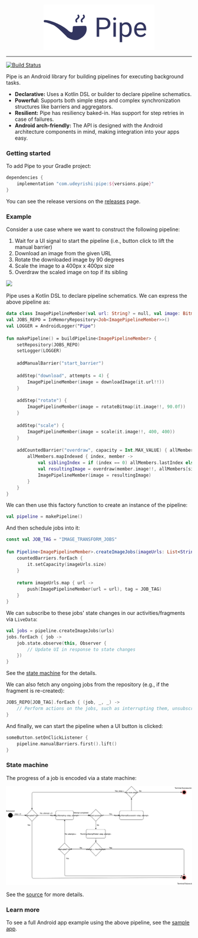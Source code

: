 <p align="center"><img src="docs/assets/logo.png" width="300px"/></p>

-----------------
[![Build Status](https://travis-ci.org/udeyrishi/pipe.svg?branch=master)](https://travis-ci.org/udeyrishi/pipe)

Pipe is an Android library for building pipelines for executing background tasks.

* **Declarative:** Uses a Kotlin DSL or builder to declare pipeline schematics.
* **Powerful:** Supports both simple steps and complex synchronization structures like barriers and aggregators.
* **Resilient:** Pipe has resiliency baked-in. Has support for step retries in case of failures.
* **Android arch-friendly:** The API is designed with the Android architecture components in mind, making integration into your apps easy.


### Getting started

To add Pipe to your Gradle project:

```groovy
dependencies {
    implementation "com.udeyrishi:pipe:${versions.pipe}"
}
```

You can see the release versions on the [releases](https://github.com/udeyrishi/pipe/releases) page.


### Example

Consider a use case where we want to construct the following pipeline:

1. Wait for a UI signal to start the pipeline (i.e., button click to lift the manual barrier)
1. Download an image from the given URL
1. Rotate the downloaded image by 90 degrees
1. Scale the image to a 400px x 400px size
1. Overdraw the scaled image on top if its sibling

<img src="docs/assets/sample_app_demo.gif" width=300/> 

Pipe uses a Kotlin DSL to declare pipeline schematics. We can express the above pipeline as:

```kt
data class ImagePipelineMember(val url: String? = null, val image: Bitmap? = null)
val JOBS_REPO = InMemoryRepository<Job<ImagePipelineMember>>()
val LOGGER = AndroidLogger("Pipe")

fun makePipeline() = buildPipeline<ImagePipelineMember> {
    setRepository(JOBS_REPO)
    setLogger(LOGGER)

    addManualBarrier("start_barrier")

    addStep("download", attempts = 4) {
        ImagePipelineMember(image = downloadImage(it.url!!))
    }

    addStep("rotate") {
        ImagePipelineMember(image = rotateBitmap(it.image!!, 90.0f))
    }

    addStep("scale") {
        ImagePipelineMember(image = scale(it.image!!, 400, 400))
    }

    addCountedBarrier("overdraw", capacity = Int.MAX_VALUE) { allMembers ->
        allMembers.mapIndexed { index, member ->
            val siblingIndex = if (index == 0) allMembers.lastIndex else index - 1
            val resultingImage = overdraw(member.image!!, allMembers[siblingIndex].image!!)
            ImagePipelineMember(image = resultingImage)
        }
    }
}
```

We can then use this factory function to create an instance of the pipeline:

```kt
val pipeline = makePipeline()
```

And then schedule jobs into it:

```kt
const val JOB_TAG = "IMAGE_TRANSFORM_JOBS"

fun Pipeline<ImagePipelineMember>.createImageJobs(imageUrls: List<String>): List<Job<ImagePipelineMember>> {
    countedBarriers.forEach {
        it.setCapacity(imageUrls.size)
    }

    return imageUrls.map { url ->
        push(ImagePipelineMember(url = url), tag = JOB_TAG)
    }
}
```

We can subscribe to these jobs' state changes in our activities/fragments via `LiveData`:

```kt
val jobs = pipeline.createImageJobs(urls)
jobs.forEach { job ->
    job.state.observe(this, Observer {
        // Update UI in response to state changes
    })
}
```

See the [state machine](#state-machine) for the details.

We can also fetch any ongoing jobs from the repository (e.g., if the fragment is re-created):


```kt
JOBS_REPO[JOB_TAG].forEach { (job, _, _) ->
    // Perform actions on the jobs, such as interrupting them, unsubscribing from them, etc.
}
```

And finally, we can start the pipeline when a UI button is clicked:

```kt
someButton.setOnClickListener {
    pipeline.manualBarriers.first().lift()
}
```

### State machine

The progress of a job is encoded via a state machine:

<img src="docs/assets/state_machine.svg"/>

See the [source](pipe/src/main/java/com/udeyrishi/pipe/State.kt) for more details.

### Learn more

To see a full Android app example using the above pipeline, see the [sample app](pipesample/).

